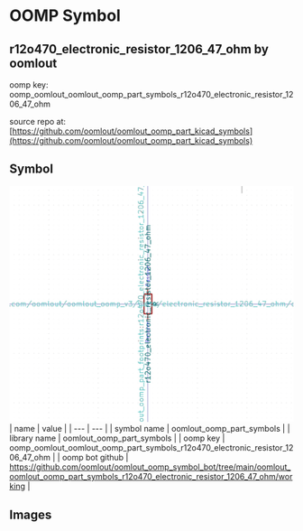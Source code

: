 # OOMP Symbol  
## r12o470_electronic_resistor_1206_47_ohm  by oomlout  
  
oomp key: oomp_oomlout_oomlout_oomp_part_symbols_r12o470_electronic_resistor_1206_47_ohm  
  
source repo at: [https://github.com/oomlout/oomlout_oomp_part_kicad_symbols](https://github.com/oomlout/oomlout_oomp_part_kicad_symbols)  
## Symbol  
  
[![working.png](working_600.png)](working.png)  
| name | value | 
| --- | --- | 
| symbol name | oomlout_oomp_part_symbols | 
| library name | oomlout_oomp_part_symbols | 
| oomp key | oomp_oomlout_oomlout_oomp_part_symbols_r12o470_electronic_resistor_1206_47_ohm | 
| oomp bot github | https://github.com/oomlout/oomlout_oomp_symbol_bot/tree/main/oomlout_oomlout_oomp_part_symbols_r12o470_electronic_resistor_1206_47_ohm/working | 
## Images  
